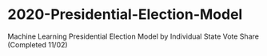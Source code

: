 # 2020-Presidential-Election-Model
Machine Learning Presidential Election Model by Individual State Vote Share (Completed 11/02)

